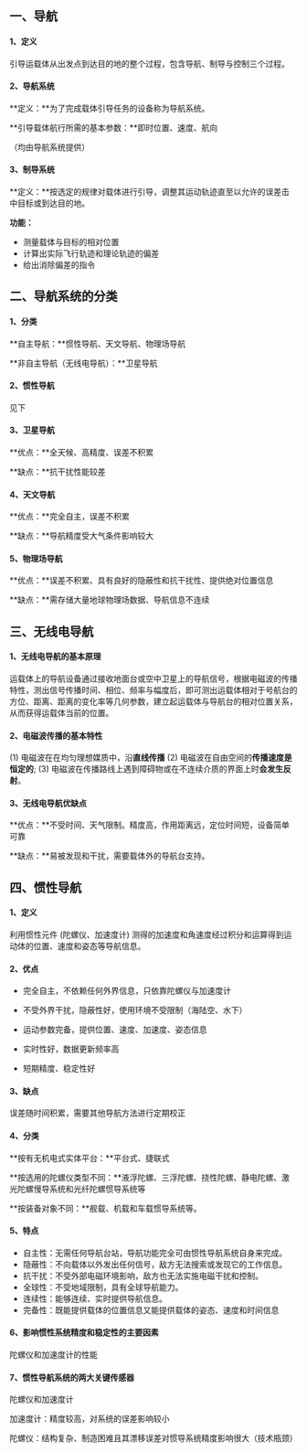 ## 一、导航

#### 1、定义

引导运载体从出发点到达目的地的整个过程，包含导航、制导与控制三个过程。

#### 2、导航系统

**定义：**为了完成载体引导任务的设备称为导航系统。

**引导载体航行所需的基本参数：**即时位置、速度、航向

（均由导航系统提供）

#### 3、制导系统

**定义：**按选定的规律对载体进行引导，调整其运动轨迹直至以允许的误差击中目标或到达目的地。

**功能：**

- 测量载体与目标的相对位置
- 计算出实际飞行轨迹和理论轨迹的偏差
- 给出消除偏差的指令



## 二、导航系统的分类

#### 1、分类

**自主导航：**惯性导航、天文导航、物理场导航

**非自主导航（无线电导航）：**卫星导航

#### 2、惯性导航

见下

#### 3、卫星导航

**优点：**全天候、高精度、误差不积累

**缺点：**抗干扰性能较差

#### 4、天文导航

**优点：**完全自主，误差不积累

**缺点：**导航精度受大气条件影响较大

#### 5、物理场导航

**优点：**误差不积累、具有良好的隐蔽性和抗干扰性、提供绝对位置信息

**缺点：**需存储大量地球物理场数据、导航信息不连续

## 三、无线电导航

#### 1、无线电导航的基本原理

运载体上的导航设备通过接收地面台或空中卫星上的导航信号，根据电磁波的传播特性，测出信号传播时间、相位、频率与幅度后，即可测出运载体相对于号航台的方位、距离、距离的变化率等几何参数，建立起运载体与导航台的相对位置关系，从而获得运载体当前的位置。

#### 2、电磁波传播的基本特性

(1) 电磁波在在均匀理想媒质中，沿**直线传播**
(2) 电磁波在自由空间的**传播速度是恒定的**;
(3) 电磁波在传播路线上遇到障碍物或在不连续介质的界面上时**会发生反射**。

#### 3、无线电导航优缺点

**优点：**不受时间、天气限制。精度高，作用距离远，定位时间短，设备简单可靠

**缺点：**易被发现和干扰，需要载体外的导航台支持。

## 四、惯性导航

#### 1、定义

利用惯性元件 (陀螺仪、加速度计) 测得的加速度和角速度经过积分和运算得到运动体的位置、速度和姿态等导航信息。

#### 2、优点

- 完全自主，不依赖任何外界信息，只依靠陀螺仪与加速度计

- 不受外界干扰，隐蔽性好，使用环境不受限制（海陆空、水下）

- 运动参数完备，提供位置、速度、加速度、姿态信息

- 实时性好，数据更新频率高

- 短期精度、稳定性好


#### 3、缺点

误差随时间积累，需要其他导航方法进行定期校正

#### 4、分类

**按有无机电式实体平台：**平台式、捷联式

**按选用的陀螺仪类型不同：**液浮陀螺、三浮陀螺、挠性陀螺、静电陀螺、激光陀螺慢导系统和光纤陀螺惯导系统等

**按装备对象不同：**舰载、机载和车载惯导系统等。

#### 5、特点

- 自主性：无需任何导航台站，导航功能完全可由惯性导航系统自身来完成。
- 隐蔽性：不向载体以外发出任何信号，敌方无法搜索或发现它的工作信息。
- 抗干扰：不受外部电磁环境影响，敌方也无法实施电磁干扰和控制。
- 全球性：不受地域限制，具有全球导航能力。
- 连续性：能够连续、实时提供导航信息。
- 完备性：既能提供载体的位置信息又能提供载体的姿态、速度和时间信息

#### 6、影响惯性系统精度和稳定性的主要因素

陀螺仪和加速度计的性能

#### 7、惯性导航系统的两大关键传感器

陀螺仪和加速度计

加速度计：精度较高，对系统的误差影响较小

陀螺仪：结构复杂、制造困难且其漂移误差对惯导系统精度影响很大（技术瓶颈）

